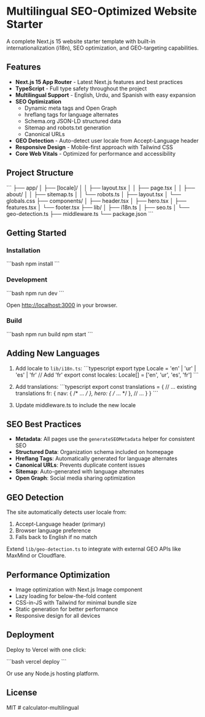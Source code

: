 # Multilingual SEO-Optimized Website Starter

A complete Next.js 15 website starter template with built-in internationalization (i18n), SEO optimization, and GEO-targeting capabilities.

## Features

- **Next.js 15 App Router** - Latest Next.js features and best practices
- **TypeScript** - Full type safety throughout the project
- **Multilingual Support** - English, Urdu, and Spanish with easy expansion
- **SEO Optimization**
  - Dynamic meta tags and Open Graph
  - hreflang tags for language alternates
  - Schema.org JSON-LD structured data
  - Sitemap and robots.txt generation
  - Canonical URLs
- **GEO Detection** - Auto-detect user locale from Accept-Language header
- **Responsive Design** - Mobile-first approach with Tailwind CSS
- **Core Web Vitals** - Optimized for performance and accessibility

## Project Structure

\`\`\`
├── app/
│   ├── [locale]/
│   │   ├── layout.tsx
│   │   ├── page.tsx
│   │   ├── about/
│   │   ├── sitemap.ts
│   │   └── robots.ts
│   ├── layout.tsx
│   └── globals.css
├── components/
│   ├── header.tsx
│   ├── hero.tsx
│   ├── features.tsx
│   └── footer.tsx
├── lib/
│   ├── i18n.ts
│   ├── seo.ts
│   └── geo-detection.ts
├── middleware.ts
└── package.json
\`\`\`

## Getting Started

### Installation

\`\`\`bash
npm install
\`\`\`

### Development

\`\`\`bash
npm run dev
\`\`\`

Open [http://localhost:3000](http://localhost:3000) in your browser.

### Build

\`\`\`bash
npm run build
npm start
\`\`\`

## Adding New Languages

1. Add locale to `lib/i18n.ts`:
   \`\`\`typescript
   export type Locale = 'en' | 'ur' | 'es' | 'fr' // Add 'fr'
   export const locales: Locale[] = ['en', 'ur', 'es', 'fr']
   \`\`\`

2. Add translations:
   \`\`\`typescript
   export const translations = {
     // ... existing translations
     fr: {
       nav: { /* ... */ },
       hero: { /* ... */ },
       // ...
     }
   }
   \`\`\`

3. Update middleware.ts to include the new locale

## SEO Best Practices

- **Metadata**: All pages use the `generateSEOMetadata` helper for consistent SEO
- **Structured Data**: Organization schema included on homepage
- **Hreflang Tags**: Automatically generated for language alternates
- **Canonical URLs**: Prevents duplicate content issues
- **Sitemap**: Auto-generated with language alternates
- **Open Graph**: Social media sharing optimization

## GEO Detection

The site automatically detects user locale from:
1. Accept-Language header (primary)
2. Browser language preference
3. Falls back to English if no match

Extend `lib/geo-detection.ts` to integrate with external GEO APIs like MaxMind or Cloudflare.

## Performance Optimization

- Image optimization with Next.js Image component
- Lazy loading for below-the-fold content
- CSS-in-JS with Tailwind for minimal bundle size
- Static generation for better performance
- Responsive design for all devices

## Deployment

Deploy to Vercel with one click:

\`\`\`bash
vercel deploy
\`\`\`

Or use any Node.js hosting platform.

## License

MIT
#   c a l c u l a t o r - m u l t i l i n g u a l  
 